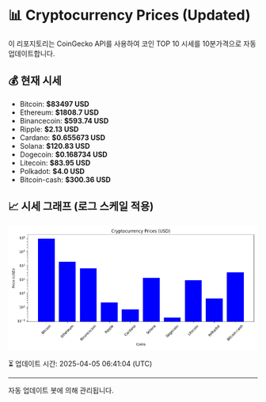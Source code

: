 
# 📊 Cryptocurrency Prices (Updated)

이 리포지토리는 CoinGecko API를 사용하여 코인 TOP 10 시세를 10분가격으로 자동 업데이트합니다.

## 💰 현재 시세
- Bitcoin: **$83497 USD**
- Ethereum: **$1808.7 USD**
- Binancecoin: **$593.74 USD**
- Ripple: **$2.13 USD**
- Cardano: **$0.655673 USD**
- Solana: **$120.83 USD**
- Dogecoin: **$0.168734 USD**
- Litecoin: **$83.95 USD**
- Polkadot: **$4.0 USD**
- Bitcoin-cash: **$300.36 USD**

## 📈 시세 그래프 (로그 스케일 적용)
![Crypto Prices](crypto_prices.png)

⏳ 업데이트 시간: 2025-04-05 06:41:04 (UTC)

---
자동 업데이트 봇에 의해 관리됩니다.
